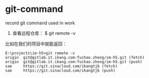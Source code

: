 # git-command
record git command used in work

1. 查看远程仓库：
    $ git remote -v
  
  比如在我们的项目中就能返回：
  
    E:\projects\im-h5>git remote -v
    origin  git@gitlab.it.ikang.com:fuchao.zheng/im-h5.git (fetch)
    origin  git@gitlab.it.ikang.com:fuchao.zheng/im-h5.git (push)
    sae     https://git.sinacloud.com/ikangtjb (fetch)
    sae     https://git.sinacloud.com/ikangtjb (push)
